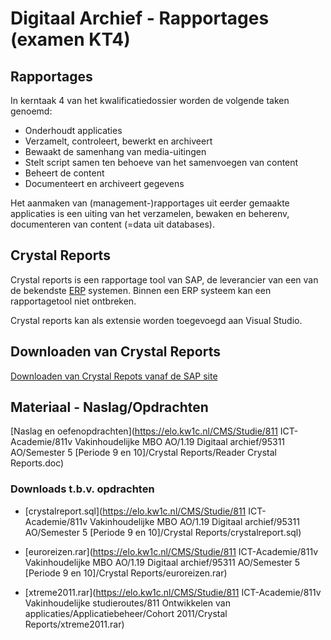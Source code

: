 # Digitaal Archief - Rapportages (examen KT4)

## Rapportages

In kerntaak 4 van het kwalificatiedossier worden de volgende taken genoemd:
- Onderhoudt applicaties
- Verzamelt, controleert, bewerkt en archiveert
- Bewaakt de samenhang van media-uitingen
- Stelt script samen ten behoeve van het samenvoegen van content
- Beheert de content
- Documenteert en archiveert gegevens

Het aanmaken van (management-)rapportages uit eerder gemaakte applicaties is een uiting van het verzamelen, bewaken en beherenv, documenteren van content (=data uit databases).

## Crystal Reports

Crystal reports is een rapportage tool van SAP, de leverancier van een van de bekendste [ERP](https://nl.wikipedia.org/wiki/Enterprise_resource_planning) systemen. Binnen een ERP systeem kan een rapportagetool niet ontbreken.

Crystal reports kan als extensie worden toegevoegd aan Visual Studio. 

## Downloaden van Crystal Reports

[Downloaden van Crystal Repots vanaf de SAP site](http://go.sap.com/netherlands/product/analytics/crystal-visual-studio.html)


## Materiaal - Naslag/Opdrachten

[Naslag en oefenopdrachten](https://elo.kw1c.nl/CMS/Studie/811 ICT-Academie/811v Vakinhoudelijke MBO  AO/1.19 Digitaal archief/95311 AO/Semester 5 [Periode 9 en 10]/Crystal Reports/Reader Crystal Reports.doc)

### Downloads t.b.v. opdrachten

- [crystalreport.sql](https://elo.kw1c.nl/CMS/Studie/811 ICT-Academie/811v Vakinhoudelijke MBO  AO/1.19 Digitaal archief/95311 AO/Semester 5 [Periode 9 en 10]/Crystal Reports/crystalreport.sql)

- [euroreizen.rar](https://elo.kw1c.nl/CMS/Studie/811 ICT-Academie/811v Vakinhoudelijke MBO  AO/1.19 Digitaal archief/95311 AO/Semester 5 [Periode 9 en 10]/Crystal Reports/euroreizen.rar)

- [xtreme2011.rar](https://elo.kw1c.nl/CMS/Studie/811 ICT-Academie/811v Vakinhoudelijke studieroutes/811 Ontwikkelen van applicaties/Applicatiebeheer/Cohort 2011/Crystal Reports/xtreme2011.rar)


